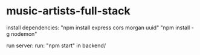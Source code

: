# music-artists-full-stack

install dependencies: 
"npm install express cors morgan uuid"
"npm install -g nodemon"

run server:
run: "npm start" in backend/